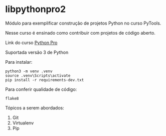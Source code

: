 # libpythonpro2
Módulo para exemplificar construção de projetos Python no curso PyTools.

Nesse curso é ensinado como contribuir com projetos de código aberto.

Link do curso [Python Pro](https://pythonpro.com.br)

Suportada versão 3 de Python

Para instalar:

```console
python3 -m venv .venv
source .venv\Scripts\activate
pip install -r requirements-dev.txt
```

Para conferir qualidade de código:
```console
flake8
```

Tópicos a serem abordados:
1. Git
2. Virtualenv
3. Pip
